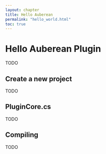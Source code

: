 ```yaml
---
layout: chapter
title: Hello Auberean
permalink: "hello_world.html"
toc: true
---
```


# Hello Auberean Plugin

TODO

## Create a new project

TODO

## PluginCore.cs

TODO

## Compiling

TODO
